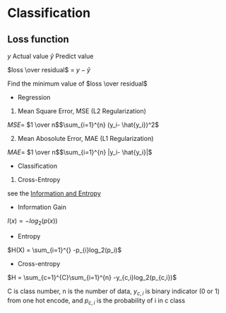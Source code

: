 # Classification

## Loss function

$y$ Actual value  $\hat{y}$ Predict value

$loss \over residual$ = $y - \hat{y}$

Find the minimum value of $loss \over residual$

- Regression

1. Mean Square Error, MSE (L2 Regularization)

$MSE =$ $1 \over n$$\sum_{i=1}^{n} (y_i- \hat{y_i})^2$

2. Mean Abosolute Error, MAE (L1 Regularization)

$MAE =$ $1 \over n$$\sum_{i=1}^{n} |y_i- \hat{y_i}|$

- Classification

1. Cross-Entropy

see the [Information and Entropy](http://www.ueltschi.org/teaching/chapShannon.pdf)

- Information Gain

$I(x) = -log_2(p(x))$

- Entropy

$H(X) = \sum_{i=1}^{} -p_{i}log_2(p_i)$

- Cross-entropy

$H = \sum_{c=1}^{C}\sum_{i=1}^{n} -y_{c,i}log_2(p_{c,i})$

C is class number, n is the number of data, $y_{c,i}$ is binary indicator (0 or 1) from one hot encode, and $p_{c,i}$ is the probability of i in c class